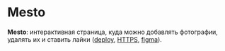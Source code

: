 # Mesto
**Mesto**: интерактивная страница, куда можно добавлять фотографии, удалять их и ставить лайки ([deploy](https://oioeniks.github.io/mesto-project-ff/), [HTTPS](https://github.com/OIOenikS/mesto-project.git), [figma](https://www.figma.com/file/bjyvbKKJN2naO0ucURl2Z0/JavaScript.-Sprint-5?type=design&mode=design&t=Fp9plsEaiyxGUjpp-0)).
